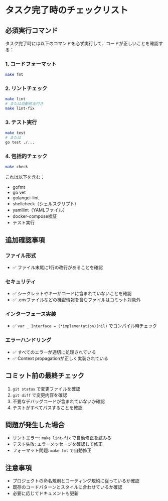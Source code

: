 # タスク完了時のチェックリスト

## 必須実行コマンド
タスク完了時には以下のコマンドを必ず実行して、コードが正しいことを確認する：

### 1. コードフォーマット
```bash
make fmt
```

### 2. リントチェック
```bash
make lint
# または自動修正付き
make lint-fix
```

### 3. テスト実行
```bash
make test
# または
go test ./...
```

### 4. 包括的チェック
```bash
make check
```
これは以下を含む：
- gofmt
- go vet
- golangci-lint
- shellcheck（シェルスクリプト）
- yamllint（YAMLファイル）
- docker-compose検証
- テスト実行

## 追加確認事項

### ファイル形式
- ✅ ファイル末尾に1行の改行があることを確認

### セキュリティ
- ✅ シークレットやキーがコードに含まれていないことを確認
- ✅ .envファイルなどの機密情報を含むファイルはコミット対象外

### インターフェース実装
- ✅ `var _ Interface = (*implementation)(nil)` でコンパイル時チェック

### エラーハンドリング
- ✅ すべてのエラーが適切に処理されている
- ✅ Context propagationが正しく実装されている

## コミット前の最終チェック
1. `git status` で変更ファイルを確認
2. `git diff` で変更内容を確認
3. 不要なデバッグコードが含まれていないか確認
4. テストがすべてパスすることを確認

## 問題が発生した場合
- リントエラー: `make lint-fix` で自動修正を試みる
- テスト失敗: エラーメッセージを確認して修正
- フォーマット問題: `make fmt` で自動修正

## 注意事項
- プロジェクトの命名規則とコーディング規約に従っているか確認
- 既存のコードパターンとスタイルに合わせているか確認
- 必要に応じてドキュメントも更新